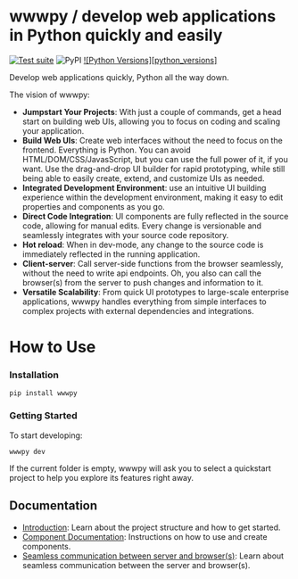 # wwwpy / develop web applications in Python quickly and easily

[![Test suite](https://github.com/www-py/wwwpy/actions/workflows/ci.yml/badge.svg)](https://github.com/www-py/wwwpy/actions/workflows/ci.yml)
![PyPI](https://img.shields.io/pypi/v/wwwpy)
[![Python Versions][python_versions]](https://pypi.org/project/wwwpy/)


Develop web applications quickly, Python all the way down.

The vision of wwwpy: 
- **Jumpstart Your Projects**: With just a couple of commands, get a head start on building web UIs, allowing you to focus on coding and scaling your application.
- **Build Web UIs**: Create web interfaces without the need to focus on the frontend. Everything is Python. You can avoid HTML/DOM/CSS/JavasScript, but you can use the full power of it, if you want. Use the drag-and-drop UI builder for rapid prototyping, while still being able to easily create, extend, and customize UIs as needed.
- **Integrated Development Environment**: use an intuitive UI building experience within the development environment, making it easy to edit properties and components as you go.
- **Direct Code Integration**: UI components are fully reflected in the source code, allowing for manual edits. Every change is versionable and seamlessly integrates with your source code repository.
- **Hot reload**: When in dev-mode, any change to the source code is immediately reflected in the running application.
- **Client-server**: Call server-side functions from the browser seamlessly, without the need to write api endpoints. Oh, you also can call the browser(s) from the server to push changes and information to it.
- **Versatile Scalability**: From quick UI prototypes to large-scale enterprise applications, wwwpy handles everything from simple interfaces to complex projects with external dependencies and integrations.

# How to Use

### Installation

```
pip install wwwpy
```

### Getting Started
To start developing:

```
wwwpy dev
```

If the current folder is empty, wwwpy will ask you to select a quickstart project to help you explore its features right away.


## Documentation

* [Introduction](docs/introduction.md): Learn about the project structure and how to get started.
* [Component Documentation](docs/component.md): Instructions on how to use and create components.
* [Seamless communication between server and browser(s)](docs/rpc.md): Learn about seamless communication between the server and browser(s).

